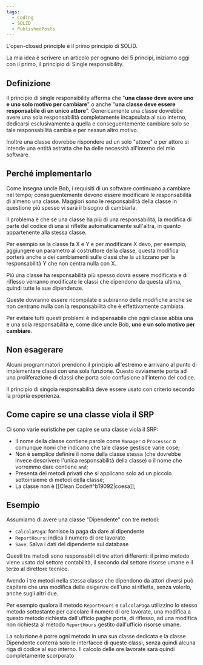 ```yaml
---
tags:
  - Coding
  - SOLID
  - PublishedPosts
---
```


L'open-closed principle è il primo principio di SOLID.

La mia idea è scrivere un articolo per ognuno dei 5 principi, iniziamo oggi con il primo, il principio di Single responsibility.

## Definizione

Il principio di single responsibility afferma che "**una classe deve avere uno e uno solo motivo per cambiare**" o anche "**una classe deve essere responsabile di un unico attore**". Genericamente una classe dovrebbe avere una sola responsabilità completamente incapsulata al suo interno, dedicarsi esclusivamente a quella e conseguentemente cambiare solo se tale responsabilità cambia e per nessun altro motivo.

Inoltre una classe dovrebbe rispondere ad un solo "attore" e per attore si intende una entità astratta che ha delle necessità all'interno del mio software.

## Perché implementarlo

Come insegna uncle Bob, i requisiti di un software continuano a cambiare nel tempo; conseguentemente devono essere modificare le responsabilità di almeno una classe. Maggiori sono le responsabilità della classe in questione più spesso vi sarà il bisogno di cambiarla.

Il problema è che se una classe ha più di una responsabilità, la modifica di parte del codice di una si riflette automaticamente sull'altra, in quanto appartenente alla stessa classe.

Per esempio se la classe fa X e Y e per modificare X devo, per esempio, aggiungere un parametro al costruttore della classe, questa modifica porterà anche a dei cambiamenti sulle classi che la utilizzano per la responsabilità Y che non centra nulla con X.

Più una classe ha responsabilità più spesso dovrà essere modificata e di riflesso verranno modificate le classi che dipendono da questa ultima, quindi tutte le sue dipendenze.

Queste dovranno essere ricompilate e subiranno delle modifiche anche se non centrano nulla con la responsabilità che è effettivamente cambiata.

Per evitare tutti questi problemi è indispensabile che ogni classe abbia una e una sola responsabilità e, come dice uncle Bob, **uno e un solo motivo per cambiare**.

## Non esagerare

Alcuni programmatori prendono il principio all'estremo e arrivano al punto di implementare classi con una sola funzione. Questo ovviamente porta ad una proliferazione di classi che porta solo confusione all'interno del codice.

Il principio di singola responsabilità deve essere usato con criterio secondo la propria esperienza.


## Come capire se una classe viola il SRP
Ci sono varie euristiche per capire se una classe viola il SRP:
* Il nome della classe contiene parole come `Manager` o `Processor` o comunque nomi che indicano che tale classe gestisce varie cose;
* Non è semplice definire il nome della classe stessa (che dovrebbe invece descrivere l'unica responsabilità della classe) o il nome che vorremmo dare contiene `and`;
* Presenta dei metodi privati che si applicano solo ad un piccolo sottoinsieme di metodi della classe;
* La classe non è [[Clean Code#^b19092|coesa]];

## Esempio

Assumiamo di avere una classe "Dipendente" con tre metodi:

- `CalcolaPaga`: fornisce la paga da dare al dipendente
- `ReportHours`: indica il numero di ore lavorate
- `Save`: Salva i dati del dipendente sul database

Questi tre metodi sono responsabili di tre attori differenti: il primo metodo viene usato dal settore contabilità, il secondo dal settore risorse umane e il terzo al direttore tecnico.

Avendo i tre metodi nella stessa classe che dipendono da attori diversi può capitare che una modifica delle esigenze dell'uno si rifletta, senza volerlo, anche sugli altri due.

Per esempio qualora il metodo `ReportHours` e `CalcolaPaga` utilizzino lo stesso metodo sottostante per calcolare il numero di ore lavorate, una modifica a questo metodo richiesta dall'ufficio paghe porta, di riflesso, ad una modifica non richiesta al metodo `ReportHours` gestito dall'ufficio risorse umane.

La soluzione è porre ogni metodo in una sua classe dedicata e la classe Dipendente conterrà solo le interfacce di queste classi, senza quindi alcuna riga di codice al suo interno. Il calcolo delle ore lavorate sarà quindi completamente scorporato
